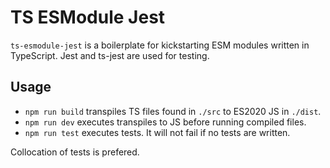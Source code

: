 # TS ESModule Jest

`ts-esmodule-jest` is a boilerplate for kickstarting ESM modules written in TypeScript. Jest and ts-jest are used for testing.

## Usage

- `npm run build` transpiles TS files found in `./src` to ES2020 JS in `./dist`.
- `npm run dev` executes transpiles to JS before running compiled files.
- `npm run test` executes tests. It will not fail if no tests are written.


Collocation of tests is prefered.